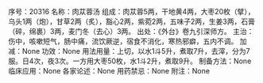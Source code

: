 序号：20316
名称：肉苁蓉汤
组成：肉苁蓉5两，干地黄4两，大枣20枚（擘），乌头1两（炮），甘草2两（炙），豁心2两，紫菀2两，五味子2两，生姜3两，石膏（碎，绵裹）3两，麦门冬（去心）3两。
出处：《外台》卷九引深师方。
主治：伤中，咳嗽短气，肠中痛，流饮厥逆，宿食不消化，寒热邪癖，五内不调。
加减：None
功效：None
用法用量：上切，以水1斗5升，煮取7升，去滓，分为7服。日4次，夜3次。一方用大枣50枚，水1斗2升，煮取9升。
制备方法：None
临床应用：None
各家论述：None
用药禁忌：None
附注：None
